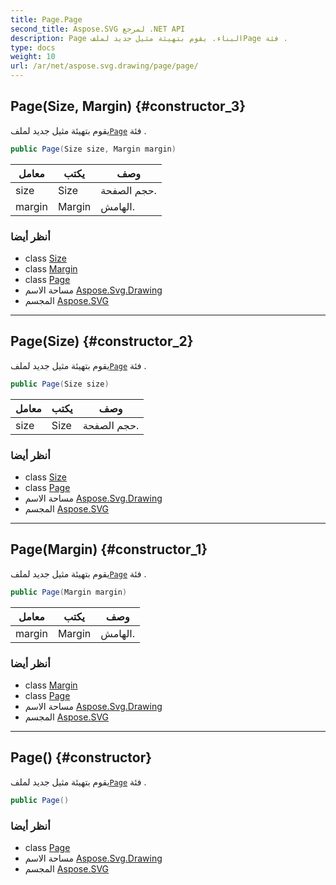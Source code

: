 ```yaml
---
title: Page.Page
second_title: Aspose.SVG لمرجع .NET API
description: Page البناء. يقوم بتهيئة مثيل جديد لملفPage فئة .
type: docs
weight: 10
url: /ar/net/aspose.svg.drawing/page/page/
---
```

## Page(Size, Margin) {#constructor_3}

يقوم بتهيئة مثيل جديد لملف[`Page`](../) فئة .

```csharp
public Page(Size size, Margin margin)
```

| معامل | يكتب | وصف |
| --- | --- | --- |
| size | Size | حجم الصفحة. |
| margin | Margin | الهامش. |

### أنظر أيضا

* class [Size](../../size/)
* class [Margin](../../margin/)
* class [Page](../)
* مساحة الاسم [Aspose.Svg.Drawing](../../page/)
* المجسم [Aspose.SVG](../../../)

---

## Page(Size) {#constructor_2}

يقوم بتهيئة مثيل جديد لملف[`Page`](../) فئة .

```csharp
public Page(Size size)
```

| معامل | يكتب | وصف |
| --- | --- | --- |
| size | Size | حجم الصفحة. |

### أنظر أيضا

* class [Size](../../size/)
* class [Page](../)
* مساحة الاسم [Aspose.Svg.Drawing](../../page/)
* المجسم [Aspose.SVG](../../../)

---

## Page(Margin) {#constructor_1}

يقوم بتهيئة مثيل جديد لملف[`Page`](../) فئة .

```csharp
public Page(Margin margin)
```

| معامل | يكتب | وصف |
| --- | --- | --- |
| margin | Margin | الهامش. |

### أنظر أيضا

* class [Margin](../../margin/)
* class [Page](../)
* مساحة الاسم [Aspose.Svg.Drawing](../../page/)
* المجسم [Aspose.SVG](../../../)

---

## Page() {#constructor}

يقوم بتهيئة مثيل جديد لملف[`Page`](../) فئة .

```csharp
public Page()
```

### أنظر أيضا

* class [Page](../)
* مساحة الاسم [Aspose.Svg.Drawing](../../page/)
* المجسم [Aspose.SVG](../../../)


